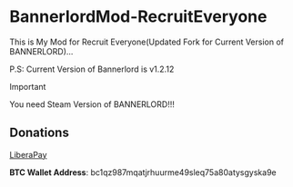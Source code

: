 # BannerlordMod-RecruitEveryone
This is My Mod for Recruit Everyone(Updated Fork for Current Version of BANNERLORD)...

P.S: Current Version of Bannerlord is v1.2.12

> [!IMPORTANT]
> You need Steam Version of BANNERLORD!!!

## Donations

[LiberaPay](https://liberapay.com/RikkoMatsumatoOfficial/donate)

**BTC Wallet Address**: bc1qz987mqatjrhuurme49sleq75a80atysgyska9e
